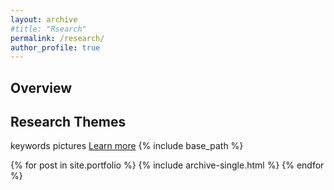 ```yaml
---
layout: archive
#title: "Rsearch"
permalink: /research/
author_profile: true
---
```

## Overview

## Research Themes

keywords
pictures
[Learn more]()
{% include base_path %}


{% for post in site.portfolio %}
  {% include archive-single.html %}
{% endfor %}

